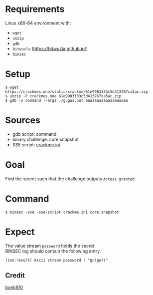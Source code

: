 # Requirements

Linux x86-64 environment with:
- `wget`
- `unzip`
- `gdb`
- `bitwuzla` (https://bitwuzla.github.io/)
- `binsec`

# Setup

```console
$ wget  https://crackmes.one/static/crackme/61e9983133c5d413767ca5ac.zip
$ unzip -P crackmes.one 61e9983133c5d413767ca5ac.zip
$ gdb -x command --args ./gugus.out aaaaaaaaaaaaaaaaaaa
```

# Sources

- gdb script:           command
- binary challenge:     core.snapshot
- SSE script:           [crackme.ini](./crackme.ini)

# Goal

Find the secret such that the challenge outputs `Access granted`.

# Command

```console
$ binsec -sse -sse-script crackme.ini core.snapshot
```

# Expect

The value stream `password` holds the secret.  
BINSEC log should contain the following entry.

```console
[sse:result] Ascii stream password : "gu!gu?s"
```

## Credit

[bueb810](https://crackmes.one/user/bueb810)
